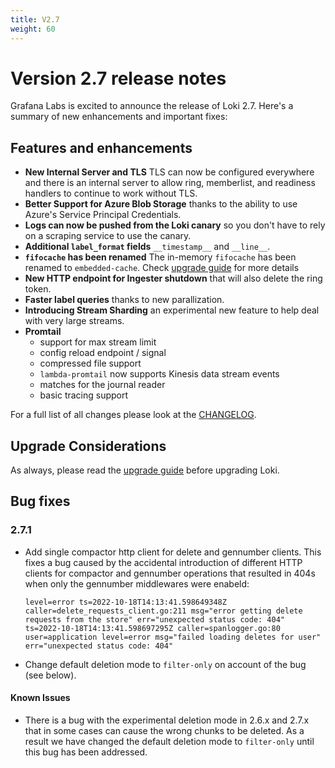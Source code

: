 ```yaml
---
title: V2.7
weight: 60
---
```


# Version 2.7 release notes

Grafana Labs is excited to announce the release of Loki 2.7. Here's a summary of new enhancements and important fixes:

## Features and enhancements

- **New Internal Server and TLS** TLS can now be configured everywhere and there is an internal server to allow ring, memberlist, and readiness handlers to continue to work without TLS.
- **Better Support for Azure Blob Storage** thanks to the ability to use Azure's Service Principal Credentials.
- **Logs can now be pushed from the Loki canary** so you don't have to rely on a scraping service to use the canary.
- **Additional `label_format` fields** `__timestamp__` and `__line__`.
- **`fifocache` has been renamed** The in-memory `fifocache` has been renamed to `embedded-cache`. Check [upgrade guide](../../upgrading/#270) for more details
- **New HTTP endpoint for Ingester shutdown** that will also delete the ring token.
- **Faster label queries** thanks to new parallization.
- **Introducing Stream Sharding** an experimental new feature to help deal with very large streams.
- **Promtail**
  - support for max stream limit
  - config reload endpoint / signal
  - compressed file support
  - `lambda-promtail` now supports Kinesis data stream events
  - matches for the journal reader
  - basic tracing support

For a full list of all changes please look at the [CHANGELOG](https://github.com/grafana/loki/blob/main/CHANGELOG.md).

## Upgrade Considerations

As always, please read the [upgrade guide](../../upgrading/#270) before upgrading Loki.

## Bug fixes

### 2.7.1 

* Add single compactor http client for delete and gennumber clients. This fixes a bug caused by the accidental introduction of different HTTP clients for compactor and gennumber operations that resulted in 404s when only the gennumber middlewares were  enabeld:

    ```console
    level=error ts=2022-10-18T14:13:41.598649348Z caller=delete_requests_client.go:211 msg="error getting delete requests from the store" err="unexpected status code: 404"
    ts=2022-10-18T14:13:41.598697295Z caller=spanlogger.go:80 user=application level=error msg="failed loading deletes for user" err="unexpected status code: 404"
    ```

* Change default deletion mode to `filter-only` on account of the bug (see below).

#### Known Issues

* There is a bug with the experimental deletion mode in 2.6.x and 2.7.x that in some cases can cause the wrong chunks to be deleted. As a result we have changed the default deletion mode to `filter-only` until this bug has been addressed.
